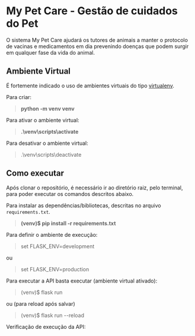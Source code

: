 # My Pet Care - Gestão de cuidados do Pet

O sistema My Pet Care ajudará os tutores de animais a manter o protocolo de vacinas e medicamentos em dia prevenindo doenças que podem surgir em qualquer fase da vida do animal. 


## Ambiente Virtual  

É fortemente indicado o uso de ambientes virtuais do tipo [virtualenv](https://virtualenv.pypa.io/en/latest/installation.html).

Para criar:
> **python -m venv venv**


Para ativar o ambiente virtual:
> **.\venv\scripts\activate**

Para desativar o ambiente virtual:
> .\venv\scripts\deactivate


## Como executar
Após clonar o repositório, é necessário ir ao diretório raiz, pelo terminal, para poder executar os comandos descritos abaixo.

Para instalar as dependências/bibliotecas, descritas no arquivo `requirements.txt`.

>**(venv)$ pip install -r requirements.txt**


Para definir o ambiente de execução:

>set FLASK_ENV=development 

ou

>set FLASK_ENV=production


Para executar a API  basta executar (ambiente virtual ativado):

>(venv)$ flask run 

ou (para reload após salvar)

>(venv)$ flask run --reload


Verificação de execução da API:
```
